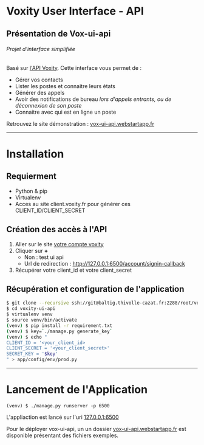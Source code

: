 # Voxity User Interface - API 

## Présentation de Vox-ui-api
###### Projet d'interface simplifiée

Basé sur [l'API Voxity](https://api.voxity.fr/doc). Cette interface vous permet de :

 - Gérer vos contacts
 - Lister les postes et connaitre leurs états
 - Générer des appels
 - Avoir des notifications de bureau *lors d'appels entrants, ou de déconnexion de son poste*
 - Connaitre avec qui est en ligne un poste

Retrouvez le site démonstration : [vox-ui-api.webstartapp.fr](http://vox-ui-api.webstartapp.fr)

-----

# Installation

## Requierment
 - Python & pip
 - Virtualenv
 - Acces au site client.voxity.fr pour générer ces CLIENT_ID/CLIENT_SECRET

## Création des accès à l'API


 1. Aller sur le site [votre compte voxity](https://client.voxity.fr/voxity-api/configuration)
 2. Cliquer sur **+**
    - Non : test ui api
    - Url de redirection : http://127.0.0.1:6500/account/signin-callback
 3. Récupérer votre client_id et votre client_secret

## Récupération et configuration de l'application

```bash
$ git clone --recursive ssh://git@baltig.thivolle-cazat.fr:2288/root/voxity-ui-api.git
$ cd voxity-ui-api
$ virtualenv venv
$ source venv/bin/activate
(venv) $ pip install -r requirement.txt
(venv) $ key=`./manage.py generate_key`
(venv) $ echo "
CLIENT_ID = '<your_client_id>
CLIENT_SECRET = '<your_client_secret>'
SECRET_KEY = '$key'
" > app/config/env/prod.py
```

-----

# Lancement de l'Application

```
(venv) $ ./manage.py runserver -p 6500
```

L'appliaction est lancé sur l'uri [127.0.0.1:6500](http://127.0.0.1:6500)

Pour le déployer vox-ui-api, un un dossier [vox-ui-api.webstartapp.fr](./deploy) est disponible présentant des fichiers exemples.